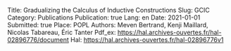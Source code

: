 Title: Gradualizing the Calculus of Inductive Constructions
Slug: GCIC
Category: Publications
Publication: true
Lang: en
Date: 2021-01-01
Submitted: true
Place: POPL
Authors: Meven Bertrand, Kenji Maillard, Nicolas Tabareau, Éric Tanter
Pdf_ex: https://hal.archives-ouvertes.fr/hal-02896776/document
Hal: https://hal.archives-ouvertes.fr/hal-02896776v1
